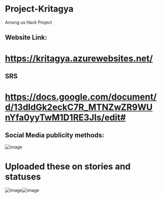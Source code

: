 # Project-Kritagya
Among us Hack Project

## Website Link:
# https://kritagya.azurewebsites.net/

## SRS
# https://docs.google.com/document/d/13dldGk2eckC7R_MTNZwZR9WUnYfa0yyTwM1D1RE3JIs/edit#

## Social Media publicity methods:
![image](https://user-images.githubusercontent.com/71427348/109429410-978c5d00-7a21-11eb-8663-e855e37f83db.png)
# Uploaded these on stories and statuses
![image](https://user-images.githubusercontent.com/71427348/109429420-a96e0000-7a21-11eb-9a58-d5dae8a8c801.png)![image](https://user-images.githubusercontent.com/71427348/109429441-bb4fa300-7a21-11eb-9e8a-1a19cdd98430.png)


